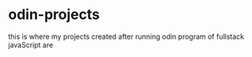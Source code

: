 # odin-projects
this is where my projects created after running odin program of fullstack javaScript are
